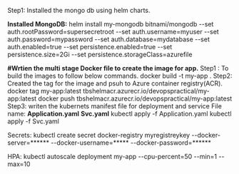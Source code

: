 Step1: Installed the mongo db using helm charts.

**Installed MongoDB:**
helm install my-mongodb bitnami/mongodb   --set auth.rootPassword=supersecretroot   --set auth.username=myuser   --set auth.password=mypassword   --set auth.database=mydatabase   --set auth.enabled=true   --set persistence.enabled=true   --set persistence.size=2Gi   --set persistence.storageClass=azurefile

**#Wrtien the multi stage Docker file to create the image for app.**
Step1 : To build the images to follow below commands.
 docker build -t my-app .
Step2: Created the tag for the image and psuh to Azure container registry(ACR).
         docker tag my-app:latest tbshelmacr.azurecr.io/devopspractical/my-app:latest
         docker push tbshelmacr.azurecr.io/devopspractical/my-app:latest
 Step3:  writen the kubernets manifest file for deployment and service
         File name: **Application.yaml**
                      **Svc.yaml**
          kubectl apply -f  Application.yaml
          kubectl apply -f  Svc.yaml

 Secrets: 
  kubectl create secret docker-registry myregistreykey --docker-server=****** --docker-username=***** --docker-password=******
  
HPA:
kubectl autoscale deployment my-app --cpu-percent=50 --min=1 --max=10

 

       
